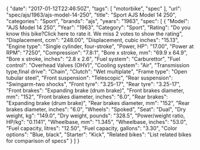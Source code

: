 {
    "date": "2017-01-12T22:46:50Z",
    "tags": [
        "motorbike",
        "spec"
    ],
    "url": "spec\/ajs\/1963\/ajs-model-14-250",
    "title": "Sport AJS Model 14 250",
    "categories": "Sport",
    "brands": "ajs",
    "years": "1963",
    "spec": [
        {
            "Model": "AJS Model 14 250",
            "Year": "1963",
            "Category": "Sport",
            "Rating": "Do you know this bike?Click here to rate it. We miss 2 votes to show the rating",
            "Displacement, ccm": "248.00",
            "Displacement, cubic inches": "15.13",
            "Engine type": "Single cylinder, four-stroke",
            "Power, HP": "17.00",
            "Power at RPM": "7250",
            "Compression": "7.8:1",
            "Bore x stroke, mm": "69.9 x 64.9",
            "Bore x stroke, inches": "2.8 x 2.6",
            "Fuel system": "Carburettor",
            "Fuel control": "Overhead Valves (OHV)",
            "Cooling system": "Air",
            "Transmission type,final drive": "Chain",
            "Clutch": "Wet multiplate",
            "Frame type": "Open tubular steel",
            "Front suspension": "Telescopic",
            "Rear suspension": "Swingarm-two shocks",
            "Front tyre": "3.25-17",
            "Rear tyre": "3.25-17",
            "Front brakes": "Expanding brake (drum brake)",
            "Front brakes diameter, mm": "152",
            "Front brakes diameter, inches": "6.0",
            "Rear brakes": "Expanding brake (drum brake)",
            "Rear brakes diameter, mm": "152",
            "Rear brakes diameter, inches": "6.0",
            "Wheels": "Spoked",
            "Seat": "Dual",
            "Dry weight, kg": "149.0",
            "Dry weight, pounds": "328.5",
            "Power\/weight ratio, HP\/kg": "0.1141",
            "Wheelbase, mm": "1.345",
            "Wheelbase, inches": "53.0",
            "Fuel capacity, litres": "12.50",
            "Fuel capacity, gallons": "3.30",
            "Color options": "Blue, black",
            "Starter": "Kick",
            "Related bikes": "List related bikes for comparison of specs"
        }
    ]
}